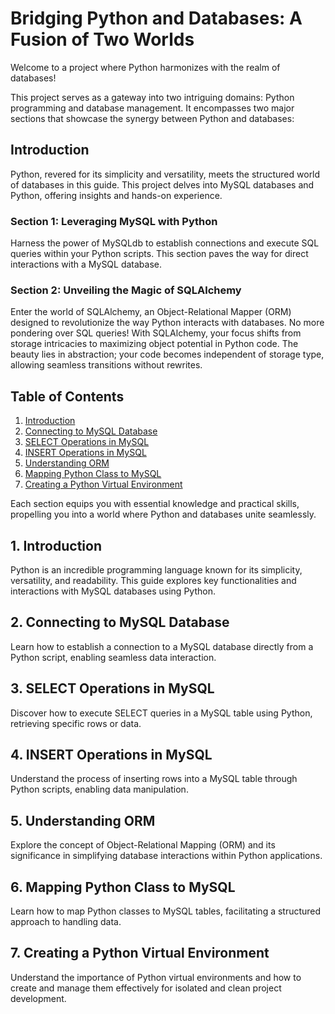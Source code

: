 # Bridging Python and Databases: A Fusion of Two Worlds

Welcome to a project where Python harmonizes with the realm of databases!

This project serves as a gateway into two intriguing domains: Python programming and database management. It encompasses two major sections that showcase the synergy between Python and databases:

## Introduction
Python, revered for its simplicity and versatility, meets the structured world of databases in this guide. This project delves into MySQL databases and Python, offering insights and hands-on experience.

### Section 1: Leveraging MySQL with Python
Harness the power of MySQLdb to establish connections and execute SQL queries within your Python scripts. This section paves the way for direct interactions with a MySQL database.

### Section 2: Unveiling the Magic of SQLAlchemy
Enter the world of SQLAlchemy, an Object-Relational Mapper (ORM) designed to revolutionize the way Python interacts with databases. No more pondering over SQL queries! With SQLAlchemy, your focus shifts from storage intricacies to maximizing object potential in Python code. The beauty lies in abstraction; your code becomes independent of storage type, allowing seamless transitions without rewrites.

## Table of Contents
1. [Introduction](#introduction)
2. [Connecting to MySQL Database](#connecting-to-mysql-database)
3. [SELECT Operations in MySQL](#select-operations-in-mysql)
4. [INSERT Operations in MySQL](#insert-operations-in-mysql)
5. [Understanding ORM](#understanding-orm)
6. [Mapping Python Class to MySQL](#mapping-python-class-to-mysql)
7. [Creating a Python Virtual Environment](#creating-a-python-virtual-environment)

Each section equips you with essential knowledge and practical skills, propelling you into a world where Python and databases unite seamlessly.

## 1. Introduction
Python is an incredible programming language known for its simplicity, versatility, and readability. This guide explores key functionalities and interactions with MySQL databases using Python.

## 2. Connecting to MySQL Database
Learn how to establish a connection to a MySQL database directly from a Python script, enabling seamless data interaction.

## 3. SELECT Operations in MySQL
Discover how to execute SELECT queries in a MySQL table using Python, retrieving specific rows or data.

## 4. INSERT Operations in MySQL
Understand the process of inserting rows into a MySQL table through Python scripts, enabling data manipulation.

## 5. Understanding ORM
Explore the concept of Object-Relational Mapping (ORM) and its significance in simplifying database interactions within Python applications.

## 6. Mapping Python Class to MySQL
Learn how to map Python classes to MySQL tables, facilitating a structured approach to handling data.

## 7. Creating a Python Virtual Environment
Understand the importance of Python virtual environments and how to create and manage them effectively for isolated and clean project development.
